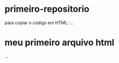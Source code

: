 # primeiro-repositorio

para copiar o codigo em HTML:
...
<html>
<h1>meu primeiro arquivo html</h1>
</html>
...
